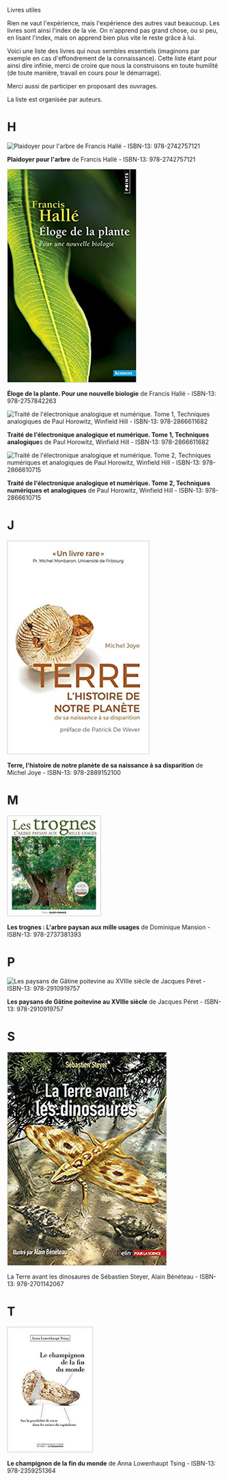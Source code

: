 Livres utiles

Rien ne vaut l'expérience, mais l'expérience des autres vaut beaucoup. Les livres sont ainsi l'index de la vie. On n'apprend pas grand chose, ou si peu, en lisant l'index, mais on apprend bien plus vite le reste grâce à lui.

Voici une liste des livres qui nous sembles essentiels (imaginons par exemple en cas d'effondrement de la connaissance). Cette liste étant pour ainsi dire infinie, merci de croire que nous la construisons en toute humilité (de toute manière, travail en cours pour le démarrage).

Merci aussi de participer en proposant des ouvrages.

La liste est organisée par auteurs.





<div id="auteurs_H" style="color: dodgerblue; font-weight: bold;"></div>

# H

![Plaidoyer pour l'arbre de Francis Hallé  - ISBN-13: 978-2742757121](assets/covers/hallé-plaidoyer.jpg)

**Plaidoyer pour l'arbre** de Francis Hallé - ISBN-13: 978-2742757121

![Eloge de la plante. Pour une nouvelle biologie de Francis Halle (Auteur) - ISBN-13: 978-2757842263](assets/covers/hallé-éloge.jpg)

**Éloge de la plante. Pour une nouvelle biologie** de Francis Hallé - ISBN-13: 978-2757842263



![Traité de l'électronique analogique et numérique. Tome 1, Techniques analogiques de Paul Horowitz, Winfield Hill - ISBN-13:  978-2866611682](assets/covers/horowitz-traité-1.jpg)

**Traité de l'électronique analogique et numérique. Tome 1, Techniques analogique**s de Paul Horowitz, Winfield Hill - ISBN-13:  978-2866611682

![Traité de l'électronique analogique et numérique. Tome 2, Techniques numériques et analogiques de Paul Horowitz, Winfield Hill - ISBN-13:  978-2866610715](assets/covers/horowitz-traité-2.jpg)



**Traité de l'électronique analogique et numérique. Tome 2, Techniques numériques et analogiques** de Paul Horowitz, Winfield Hill - ISBN-13:  978-2866610715



<div id="auteurs_J" style="color: dodgerblue; font-weight: bold;"></div>

# J

![Terre, l'histoire de notre planète de sa naissance à sa disparition de Michel Joye - ISBN-13: 978-2889152100](assets/covers/joye-terre.jpg)

**Terre, l'histoire de notre planète de sa naissance à sa disparition** de Michel Joye - ISBN-13: 978-2889152100



<div id="auteurs_M" style="color: dodgerblue; font-weight: bold;"></div>

# M

![Les trognes : L'arbre paysan aux mille usages de Dominique Mansion - ISBN-13: 978-2737381393](assets/covers/mansion-trognes.jpg)

**Les trognes : L'arbre paysan aux mille usages** de Dominique Mansion - ISBN-13: 978-2737381393



<div id="auteurs_P" style="color: dodgerblue; font-weight: bold;"></div>

# P

![Les paysans de Gâtine poitevine au XVIIIe siècle de Jacques Péret - ISBN-13: 978-2910919757](assets/covers/péret-paysans.jpg)

**Les paysans de Gâtine poitevine au XVIIIe siècle** de Jacques Péret - ISBN-13: 978-2910919757



<div id="auteurs_S" style="color: dodgerblue; font-weight: bold;"></div>

# S

![La Terre avant les dinosaures de Sébastien Steyer, Alain Bénéteau - ISBN-13: 978-2701142067](assets/covers/steyer-terre.jpg)

La Terre avant les dinosaures de Sébastien Steyer, Alain Bénéteau - ISBN-13: 978-2701142067

<div id="auteurs_T" style="color: dodgerblue; font-weight: bold;"></div>

# T

![Le champignon de la fin du monde de Anna Lowenhaupt TSING, Philippe PIGNARRE (Traduction) - ISBN-13: 978-2359251364](assets/covers/tsing-champignon.jpg)

**Le champignon de la fin du monde** de Anna Lowenhaupt Tsing - ISBN-13: 978-2359251364